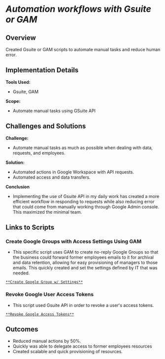 # *Automation workflows with Gsuite or GAM*

## Overview
Created Gsuite or GAM scripts to automate manual tasks and reduce human error.

## Implementation Details
**Tools Used:** 
- Gsuite, GAM

**Scope:** 
- Automate manual tasks using GSuite API

## Challenges and Solutions
**Challenge:** 
- Automate manual tasks as much as possible when dealing with data, requests, and employees.

**Solution:** 
- Automated actions in Google Workspace with API requests.
- Automated access and data transfers.

**Conclusion**
- Implementing the use of Gsuite API in my daily work has created a more efficient workflow in responding to requests while also reducing error that could come from manually working through Google Admin console. This maximized the minimal team.

## Links to Scripts

### Create Google Groups with Access Settings Using GAM
- This specific script uses GAM to create no-reply Google Groups so that the business could forward former employees emails to it for archival and data retention, allowing for easy provisioning of managers to those emails. This quickly created and set the settings defined by IT that was needed.

[`**Create Google Group w/ Settings**`](https://github.com/vincenttvo/vincenttvo.github.io/blob/main/Projects/Workflow_Automation/Python/gsuite-gam-automation/gam_create_group_w_settings.py)

### Revoke Google User Access Tokens
- This script used Gsuite API in order to revoke a user's access tokens.

[`**Revoke Google Access Tokens**`](https://github.com/vincenttvo/vincenttvo.github.io/blob/main/Projects/Workflow_Automation/Python/gsuite-gam-automation/gsuite_revoke_user_access_tokens.py)

## Outcomes
- Reduced manual actions by 50%.
- Quickly was able to delegate access to former employees resources
- Created scalable and quick provisioning of resources.